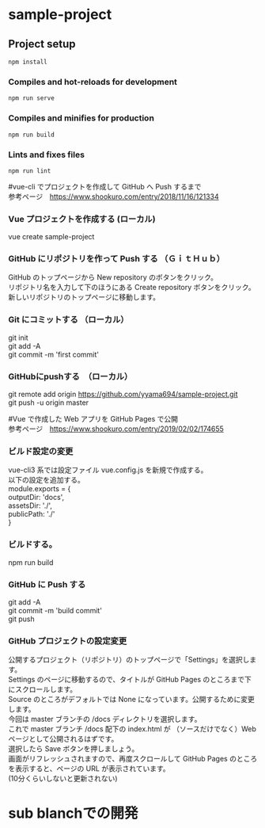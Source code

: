 # sample-project

## Project setup
```
npm install
```

### Compiles and hot-reloads for development
```
npm run serve
```

### Compiles and minifies for production
```
npm run build
```

### Lints and fixes files
```
npm run lint
```

#vue-cli でプロジェクトを作成して GitHub へ Push するまで  
参考ページ　https://www.shookuro.com/entry/2018/11/16/121334  

### Vue プロジェクトを作成する (ローカル)　 
vue create sample-project  

### GitHub にリポジトリを作って Push する  （ＧｉｔＨｕｂ）  
GitHub のトップページから New repository のボタンをクリック。  
リポジトリ名を入力して下のほうにある Create repository ボタンをクリック。   
新しいリポジトリのトップページに移動します。

### Git にコミットする  （ローカル）
git init  
git add -A  
git commit -m 'first commit' 

### GitHubにpushする　（ローカル）  
git remote add origin https://github.com/yyama694/sample-project.git  
git push -u origin master  



#Vue で作成した Web アプリを GitHub Pages で公開  
参考ページ　https://www.shookuro.com/entry/2019/02/02/174655  

### ビルド設定の変更  
vue-cli3 系では設定ファイル vue.config.js を新規で作成する。  
以下の設定を追加する。  
module.exports = {  
  outputDir: 'docs',  
  assetsDir: './',  
  publicPath: './'  
}  
###  ビルドする。  
npm run build  

###  GitHub に Push する  
git add -A  
git commit -m 'build commit'  
git push  

### GitHub プロジェクトの設定変更  
公開するプロジェクト（リポジトリ）のトップページで「Settings」を選択します。  
Settings のページに移動するので、タイトルが GitHub Pages のところまで下にスクロールします。  
Source のところがデフォルトでは None になっています。公開するために変更します。  
今回は master ブランチの /docs ディレクトリを選択します。  
これで master ブランチ /docs 配下の index.html が （ソースだけでなく）Web ページとして公開されるはずです。  
選択したら Save ボタンを押しましょう。  
画面がリフレッシュされますので、再度スクロールして GitHub Pages のところを表示すると、ページの URL が表示されています。   
(10分くらいしないと更新されない)  

# sub blanchでの開発
